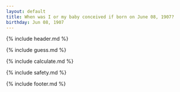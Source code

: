 ```yaml
---
layout: default
title: When was I or my baby conceived if born on June 08, 1907?
birthday: Jun 08, 1907
---
```


{% include header.md %}

{% include guess.md %}

{% include calculate.md %}

{% include safety.md %}

{% include footer.md %}



